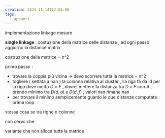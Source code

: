 ```yaml
---
creation: 2024-11-14T12:08:00
tags:
  - appunti
---
```

implementazione linkage mesure 

**single linkage** : 
costuzione della matrice delle distanze , ad ogni passo aggiorno la distance matrix 

costruzione della matrice = n\^2

primo passo : 
+ trovare la coppia più vicina -> devo scorrere tutta la matrice = n^2 
+ togliere ( settata a nan ) la colonna relativa al cluster , lla riga fa da id per la riga dove metto $D \cup F$ , dovrei mettere la distanza tra $D\cup F$ con $A$ , prendo minimo tra $D(d,a)$ e $D(d,f)$ , valori nan rimane nan   
+ per trovare il minimo semplicemente guardo le due distanze computate prima 
loop

stessa cosa se tra righe o colonne 

non servo che 

variante che non alloca tutta la matrice 
